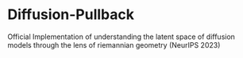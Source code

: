 # Diffusion-Pullback
Official Implementation of understanding the latent space of diffusion models through the lens of riemannian geometry (NeurIPS 2023)
